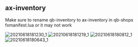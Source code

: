 ## ax-inventory
 
Make sure to rename qb-inventory to ax-inventory in qb-shops fxmanifest.lua or it may not work

![20210618181230_1](https://user-images.githubusercontent.com/66404074/122620901-21f4dd00-d062-11eb-95a7-1f8c64af06ed.jpg)
![20210618181219_1](https://user-images.githubusercontent.com/66404074/122620907-24573700-d062-11eb-844e-3867fa1175eb.jpg)
![20210618180812_1](https://user-images.githubusercontent.com/66404074/122620909-25886400-d062-11eb-8952-18ebc70c8b27.jpg)
![20210618180643_1](https://user-images.githubusercontent.com/66404074/122620929-2d480880-d062-11eb-9894-8c28e159ffbf.jpg)
